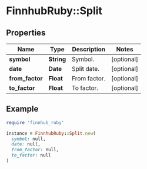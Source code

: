 # FinnhubRuby::Split

## Properties

| Name | Type | Description | Notes |
| ---- | ---- | ----------- | ----- |
| **symbol** | **String** | Symbol. | [optional] |
| **date** | **Date** | Split date. | [optional] |
| **from_factor** | **Float** | From factor. | [optional] |
| **to_factor** | **Float** | To factor. | [optional] |

## Example

```ruby
require 'finnhub_ruby'

instance = FinnhubRuby::Split.new(
  symbol: null,
  date: null,
  from_factor: null,
  to_factor: null
)
```

